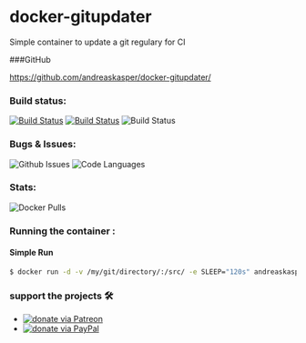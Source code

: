 # docker-gitupdater
Simple container to update a git regulary for CI

###GitHub

https://github.com/andreaskasper/docker-gitupdater/

### Build status:
[![Build Status](https://img.shields.io/docker/cloud/automated/andreaskasper/gitupdater.svg)](https://hub.docker.com/r/andreaskasper/gitupdater)
[![Build Status](https://img.shields.io/docker/cloud/build/andreaskasper/gitupdater.svg)](https://hub.docker.com/r/andreaskasper/gitupdater)
![Build Status](https://img.shields.io/docker/image-size/andreaskasper/gitupdater/latest)

### Bugs & Issues:
![Github Issues](https://img.shields.io/github/issues/andreaskasper/docker-gitupdater.svg)
![Code Languages](https://img.shields.io/github/languages/top/andreaskasper/docker-gitupdater.svg)

### Stats:
![Docker Pulls](https://img.shields.io/docker/pulls/andreaskasper/gitupdater.svg)

### Running the container :

#### Simple Run

```sh
$ docker run -d -v /my/git/directory/:/src/ -e SLEEP="120s" andreaskasper/gitupdater:latest
```

### support the projects :hammer_and_wrench:
* [![donate via Patreon](https://img.shields.io/badge/Donate-Patreon-green.svg)](https://www.patreon.com/AndreasKasper)
* [![donate via PayPal](https://img.shields.io/badge/Donate-PayPal-green.svg)](https://www.paypal.me/AndreasKasper)
